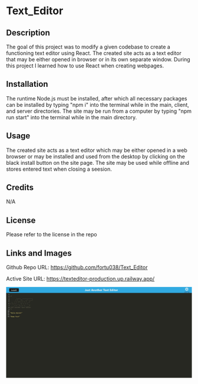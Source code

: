 # Text_Editor

## Description

The goal of this project was to modify a given codebase to create a functioning text editor using React. The created site acts as a text editor that may be either opened in browser or in its own separate window. During this project I learned how to use React when creating webpages.

## Installation

The runtime Node.js must be installed, after which all necessary packages can be installed by typing "npm i" into the terminal while in the main, client, and server directories. The site may be run from a computer by typing "npm run start" into the terminal while in the main directory.

## Usage

The created site acts as a text editor which may be either opened in a web browser or may be installed and used from the desktop by clicking on the black install button on the site page. The site may be used while offline and stores entered text when closing a seesion.

## Credits

N/A

## License

Please refer to the license in the repo

## Links and Images
Github Repo URL: https://github.com/fortu038/Text_Editor

Active Site URL: https://texteditor-production.up.railway.app/

![A screen of Just Another Text Editor](./assets/images/text-editor-site-screenshot.jpg)